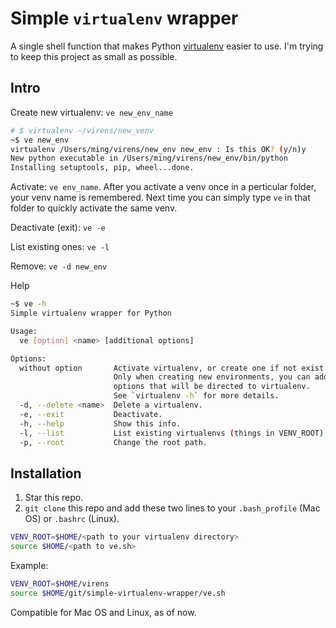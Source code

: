 # Simple `virtualenv` wrapper

A single shell function that makes Python [virtualenv](http://docs.python-guide.org/en/latest/dev/virtualenvs/) easier to use. I'm trying to keep this project as small as possible.

## Intro

Create new virtualenv: `ve new_env_name`
```sh
# $ virtualenv ~/virens/new_venv
~$ ve new_env
virtualenv /Users/ming/virens/new_env new_env : Is this OK? (y/n)y
New python executable in /Users/ming/virens/new_env/bin/python
Installing setuptools, pip, wheel...done.
```

Activate: `ve env_name`. After you activate a venv once in a perticular folder, your venv name is remembered. Next time you can simply type `ve` in that folder to quickly activate the same venv.

Deactivate (exit): `ve -e`

List existing ones: `ve -l`

Remove: `ve -d new_env`

Help
```sh
~$ ve -h
Simple virtualenv wrapper for Python

Usage:
  ve [option] <name> [additional options]

Options:
  without option       Activate virtualenv, or create one if not exist.
                       Only when creating new environments, you can add
                       options that will be directed to virtualenv.
                       See `virtualenv -h` for more details.
  -d, --delete <name>  Delete a virtualenv.
  -e, --exit           Deactivate.
  -h, --help           Show this info.
  -l, --list           List existing virtualenvs (things in VENV_ROOT).
  -p, --root           Change the root path.
```

## Installation
1. Star this repo.
1. `git clone` this repo and add these two lines to your `.bash_profile` (Mac OS) or `.bashrc` (Linux).

```sh
VENV_ROOT=$HOME/<path to your virtualenv directory>
source $HOME/<path to ve.sh>
```

Example:

```sh
VENV_ROOT=$HOME/virens
source $HOME/git/simple-virtualenv-wrapper/ve.sh
```

Compatible for Mac OS and Linux, as of now.
